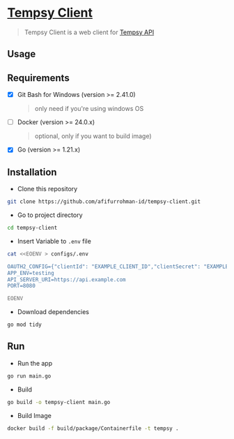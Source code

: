 # [Tempsy Client](https://tempsy.afifurrohman.my.id)

> Tempsy Client is a web client for [Tempsy API](https://github.com/afifurrohman-id/tempsy.git)

## Usage

## Requirements
- [x] Git Bash for Windows (version >= 2.41.0)
  > only need if you're using windows OS
- [ ] Docker (version >= 24.0.x)
  > optional, only if you want to build image)
- [x] Go (version >= 1.21.x)

## Installation

- Clone this repository
```sh
git clone https://github.com/afifurrohman-id/tempsy-client.git
```

- Go to project directory

```sh
cd tempsy-client
```

- Insert Variable to `.env` file
```sh
cat <<EOENV > configs/.env

OAUTH2_CONFIG={"clientId": "EXAMPLE_CLIENT_ID","clientSecret": "EXAMPLE_SECRET","callbackUrl": "https://example.com/auth","scopes": ["https://www.googleapis.com/auth/userinfo.profile"]}
APP_ENV=testing
API_SERVER_URI=https://api.example.com
PORT=8080

EOENV
```

- Download dependencies
```sh
go mod tidy
```

## Run 

- Run the app

```sh
go run main.go
```

- Build 
```sh
go build -o tempsy-client main.go
```

- Build Image

```sh
docker build -f build/package/Containerfile -t tempsy .
```
